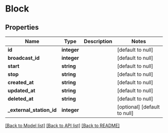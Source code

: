# Block

## Properties
Name | Type | Description | Notes
------------ | ------------- | ------------- | -------------
**id** | **integer** |  | [default to null]
**broadcast_id** | **integer** |  | [default to null]
**start** | **string** |  | [default to null]
**stop** | **string** |  | [default to null]
**created_at** | **string** |  | [default to null]
**updated_at** | **string** |  | [default to null]
**deleted_at** | **string** |  | [default to null]
**_external_station_id** | **integer** |  | [optional] [default to null]

[[Back to Model list]](../README.md#documentation-for-models) [[Back to API list]](../README.md#documentation-for-api-endpoints) [[Back to README]](../README.md)



